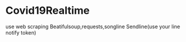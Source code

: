 # Covid19Realtime
use web scraping
Beatifulsoup,requests,songline
Sendline(use your line notify token)
